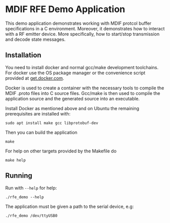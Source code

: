  <!-- **************************************************************************
 *                                                                             *
 *                                                 ,,                          *
 *                                                       ,,,,,                 *
 *                                                           ,,,,,             *
 *           ,,,,,,,,,,,,,,,,,,,,,,,,,,,,                        ,,,,          *
 *          ,,,,,,,,,,,,,,,,,,,,,,,,,,,,,            ,,,,          ,,,,        *
 *          ,,,,,       ,,,,,      ,,,,,,                ,,,,        ,,,       *
 *          ,,,,,       ,,,,,      ,,,,,,                   ,,,        ,,,     *
 *          ,,,,,       ,,,,,      ,,,,,,       ,,,           ,,,        ,     *
 *          ,,,,,       ,,,,,      ,,,,,,           ,,,         ,,        ,    *
 *          ,,,,,       ,,,,,      ,,,,,,              ,,        ,,            *
 *          ,,,,,       ,,,,,      ,,,,,,                ,        ,            *
 *          ,,,,,       ,,,,,      ,,,,,,                 ,                    *
 *          ,,,,,       ,,,,,      ,,,,,,                                      *
 *          ,,,,,       ,,,,,      ,,,,,,                                      *
 *                                       ,,,,,,,,,,,,,,,,,,,,,,,,,,            *
 *                                       ,,,,,,,,,,,,,,,,,,,,,,,,,,,,          *
 *                                       ,,,,,                  ,,,,,,         *
 *                     ,                 ,,,,,                  ,,,,,,         *
 *             ,        ,,               ,,,,,                  ,,,,,,         *
 *    ,        ,,        ,,,             ,,,,,                  ,,,,,,         *
 *     ,        ,,,         ,,,          ,,,,,                  ,,,,,,         *
 *     ,,,       ,,,                     ,,,,,                  ,,,,,,         *
 *      ,,,        ,,,,                  ,,,,,                  ,,,,,,         *
 *        ,,,         ,,,,               ,,,,,                  ,,,,,,         *
 *         ,,,,,            ,,,,         ,,,,,,,,,,,,,,,,,,,,,,,,,,,,          *
 *            ,,,,                       ,,,,,,,,,,,,,,,,,,,,,,,,,,            *
 *               ,,,,,                                                         *
 *                    ,,,,,                                                    *
 *                                                                             *
 * Program/file : README.md                                                    *
 *                                                                             *
 * Description  : readme file with information on how to install tools and     *
 *              : build the RFE demo application.                              *
 *                                                                             *
 * Copyright 2024 MyDefence A/S.                                               *
 *                                                                             *
 * Licensed under the Apache License, Version 2.0 (the "License");             *
 * you may not use this file except in compliance with the License.            *
 * You may obtain a copy of the License at                                     *
 *                                                                             *
 * http://www.apache.org/licenses/LICENSE-2.0                                  *
 *                                                                             *
 * Unless required by applicable law or agreed to in writing, software         *
 * distributed under the License is distributed on an "AS IS" BASIS,           *
 * WITHOUT WARRANTIES OR CONDITIONS OF ANY KIND, either express or implied.    *
 * See the License for the specific language governing permissions and         *
 * limitations under the License.                                              *
 *                                                                             *
 *                                                                             *
 *                                                                             *
 *************************************************************************** -->
# MDIF RFE Demo Application

This demo application demonstrates working with MDIF protcol buffer
specifications in a C environment. Moreover, it demonstrates how to interact
with a RF emitter device. More specifically, how to start/stop transmission and
decode state messages.

## Installation

You need to install docker and normal gcc/make development toolchains. For
docker use the OS package manager or the convenience script provided at
[get.docker.com](https://get.docker.com/).

Docker is used to create a container with the necessary tools to compile the
MDIF .proto files into C source files. Gcc/make is then used to compile the
application source and the generated source into an executable.

Install Docker as mentioned above and on Ubuntu the remaining prerequisites are
installed with:

    sudo apt install make gcc libprotobuf-dev

Then you can build the application

    make

For help on other targets provided by the Makefile do

    make help

## Running

Run with `--help` for help:

    ./rfe_demo --help

The application must be given a path to the serial device, e.g:

    ./rfe_demo /dev/ttyUSB0
